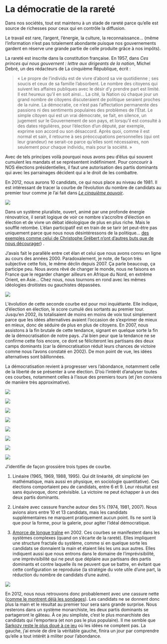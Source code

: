 # La démocratie de la rareté

Dans nos sociétés, tout est maintenu à un stade de rareté parce qu’elle est source de richesses pour ceux qui en contrôle la diffusion.<span id="more-23341"></span>

Le travail est rare, l’argent, l’énergie, la culture, la reconnaissance… (même l’information n’est pas totalement abondante puisque nos gouvernements gardent en réserve une grande partie de celle produite grâce à nos impôts).

La rareté est inscrite dans la constitution française. En 1957, dans *Ces princes qui nous gouvernent : lettre aux dirigeants de la nation*, Michel Debré, un des rédacteurs de La cinquième République, écrit :

> « Le propre de l’individu est de vivre d’abord sa vie quotidienne ; ses soucis et ceux de sa famille l’absorbent. Le nombre des citoyens qui suivent les affaires publiques avec le désir d’y prendre part est limité. Il est heureux qu’il en soit ainsi… La cité, la Nation où chaque jour un grand nombre de citoyens discuteraient de politique seraient proches de la ruine. La démocratie, ce n’est pas l’affectation permanente des passions ni des sentiments populaires des problèmes de l’État. Le simple citoyen qui est un vrai démocrate, se fait, en silence, un jugement sur le Gouvernement de son pays, et lorsqu’il est consulté à des dates régulières, pour l’élection d’un député, par exemple, exprime son accord ou son désaccord. Après quoi, comme il est normal et sain, il retourne à ses préoccupations personnelles (qui ont leur grandeur) ne serait-ce parce qu’elles sont nécessaires, non seulement pour chaque individu, mais pour la société. »

Avec de tels principes voilà pourquoi nous avons peu d’élus qui souvent cumulent les mandats et se représentent indéfiniment. Pour concourir à NOS élections présidentielles, il faut une autorisation des partis dominants qui avec les parrainages décident qui a le droit de les combattre.

En 2012, nous aurons 10 candidats, ce qui nous place au niveau de 1981. Il est intéressant de tracer la courbe de l’évolution du nombre de candidats au premier tour comme je l’ai fait dans [*Le cinquième pouvoir*](https://tcrouzet.com/le-cinquieme-pouvoir/).

![](https://tcrouzet.com/images_tc/2012/03/2012_1.png)

Dans un système pluraliste, ouvert, animé par une profonde énergie rénovatrice, il serait logique de voir ce nombre s’accroître d’élection en élection et de vivre un débat idéologique de plus en plus riche. Mais le soufflé retombe. L’élan participatif est en train de se tarir (et peut-être pas uniquement parce que nous nous désintéressons de la politique… [des exemples comme celui de Christophe Grébert n’ont d’autres buts que de nous décourager](https://tcrouzet.com/2012/03/18/petit-message-aux-bayouristes/)) .

J’avais fait le parallèle entre cet élan et celui que nous avons connu en ligne au cours des années 2000. Paradoxalement, je note, de façon très subjective cette fois, le même déclin depuis 2007. Ça parle beaucoup, ça participe peu. Nous avons rêvé de changer le monde, nous ne faisons en France que le regarder changer ailleurs en Afrique du Nord, en extrême Orient, en Asie… Chez nous, nous tournons en rond avec les mêmes idéologies droitistes ou gauchistes dépassées.

![](https://tcrouzet.com/images_tc/2012/03/2012_3.png)

L’évolution de cette seconde courbe est pour moi inquiétante. Elle indique, d’élection en élection, le score cumulé des sortants au premier tour. Jusqu’en 2002, ils totalisaient de moins en moins de voix tout simplement parce que les idées alternatives avaient l’occasion de s’exprimer de mieux en mieux, donc de séduire de plus en plus de citoyens. En 2007, nous assistons à la fin brutale de cette tendance, signant en quelque sorte la fin de la démocratisation de notre pays. J’ai bien peur que la tendance ne se confirme cette fois encore, ce dont se féliciteront les partisans des deux camps dominants (car la démocratisation réduit leurs chances de victoire comme nous l’avons constaté en 2002). De mon point de vue, les idées alternatives sont bâillonnées.

La démocratisation revient à progresser vers l’abondance, notamment celle de la liberté de se présenter à une élection. D’où l’intérêt d’analyser toutes ces courbes, notamment celles à l’issue des premiers tours (et j’en conviens de manière très approximative).

![](https://tcrouzet.com/images_tc/2012/03/1965.png)

![](https://tcrouzet.com/images_tc/2012/03/1969.png)

![](https://tcrouzet.com/images_tc/2012/03/1974.png)

![](https://tcrouzet.com/images_tc/2012/03/1981.png)

![](https://tcrouzet.com/images_tc/2012/03/1988.png)

![](https://tcrouzet.com/images_tc/2012/03/1995.png)

![](https://tcrouzet.com/images_tc/2012/03/2002.png)

![](https://tcrouzet.com/images_tc/2012/03/2007.png)

J’identifie de façon grossière trois types de courbe.

1. Linéaire (1965, 1969, 1988, 1995). Qui dit linéarité, dit simplicité (en mathématique, mais aussi en physique, en sociologie quantitative). Ces élections comportaient peu de candidats, entre 6 et 9. Leur résultat est sans équivoque, donc prévisible. La victoire ne peut échapper à un des deux partis dominants.

2. Linéaire avec cassure franche autour des 5% (1974, 1981, 2007). Nous avions alors entre 10 et 13 candidats, mais les candidats supplémentaires ne marquent pratiquement aucun point. Ils ne sont là que pour la forme, pour la galerie, pour agiter l’idéal démocratique.

3. [Amorce de longue traîne](https://tcrouzet.com/2007/04/23/panurgisme-democratique/) en 2002. Ces courbes se manifestent dans les systèmes complexes (quand on s’écarte de la rareté). Elles impliquent une structure fractale du système, comme si en quelque sorte les candidats se donnaient la main et étaient liés les uns aux autres. Elles indiquent aussi que nous entrons dans le domaine de l’imprévisibilité, une imprévisibilité qui ne peut que déplaire aux partisans des partis dominants et contre laquelle ils ne peuvent que se battre, en évitant que cette configuration se reproduise (la stratégie du vote utile d’une part, la réduction du nombre de candidats d’une autre).

![](https://tcrouzet.com/images_tc/2012/03/2012.png)

En 2012, nous nous retrouvons donc probablement avec une cassure nette ([comme le montrent déjà les sondages](http://www.sondages-en-france.fr/sondages/Elections/Pr%C3%A9sidentielles%202012#pq4442)). Les candidats ne se donnent donc plus la main et le résultat au premier tour sera sans grande surprise. Nous resterons dans un système monarchiste, les deux partis dominants se partageront le gâteau. À ce jeu simpliste, c’est le plus monarchiste des candidats qui l’emportera (et non pas le plus populaire). Il me semble que [Sarkozy reste le plus doué à ce jeu](https://tcrouzet.com/2012/01/18/francois-hollande-ne-sera-pas-president/) où les idées ne comptent pas. La gauche, j’ai envie de dire la véritable gauche, finira un jour par comprendre qu’elle a tout intérêt à militer pour l’abondance.